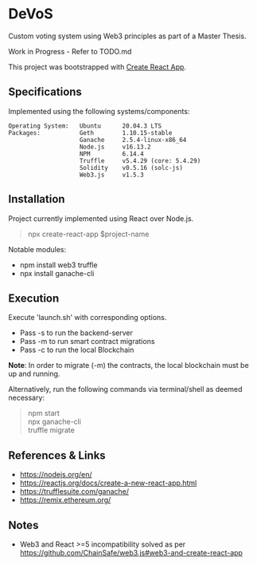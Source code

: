 # DeVoS
Custom voting system using Web3 principles as part of a Master Thesis.

Work in Progress - Refer to TODO.md

This project was bootstrapped with [Create React App](https://github.com/facebook/create-react-app).

## Specifications
Implemented using the following systems/components:

    Operating System:   Ubuntu      20.04.3 LTS
    Packages:           Geth        1.10.15-stable
                        Ganache     2.5.4-linux-x86_64
                        Node.js     v16.13.2
                        NPM         6.14.4
                        Truffle     v5.4.29 (core: 5.4.29)
                        Solidity    v0.5.16 (solc-js)
                        Web3.js     v1.5.3

## Installation
Project currently implemented using React over Node.js.
> npx create-react-app $project-name

Notable modules:
* npm install web3 truffle
* npx install ganache-cli

## Execution
Execute 'launch.sh' with corresponding options.
  - Pass -s to run the backend-server
  - Pass -m to run smart contract migrations
  - Pass -c to run the local Blockchain

__Note__: In order to migrate (-m) the contracts, the local blockchain must be up and running.

Alternatively, run the following commands via terminal/shell as deemed necessary:
> npm start \
> npx ganache-cli \
> truffle migrate 

## References & Links
* https://nodejs.org/en/ 
* https://reactjs.org/docs/create-a-new-react-app.html 
* https://trufflesuite.com/ganache/
* https://remix.ethereum.org/ 

## Notes
* Web3 and React >=5 incompatibility solved as per https://github.com/ChainSafe/web3.js#web3-and-create-react-app